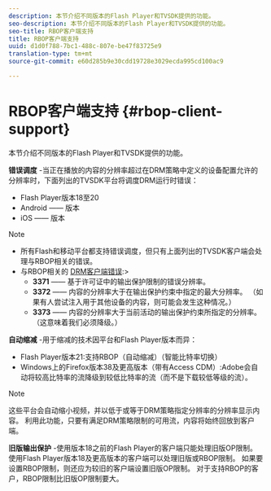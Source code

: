 ```yaml
---
description: 本节介绍不同版本的Flash Player和TVSDK提供的功能。
seo-description: 本节介绍不同版本的Flash Player和TVSDK提供的功能。
seo-title: RBOP客户端支持
title: RBOP客户端支持
uuid: d1d0f788-7bc1-488c-807e-be47f83725e9
translation-type: tm+mt
source-git-commit: e60d285b9e30cdd19728e3029ecda995cd100ac9

---
```



# RBOP客户端支持 {#rbop-client-support}

本节介绍不同版本的Flash Player和TVSDK提供的功能。

**错误调度** -当正在播放的内容的分辨率超过在DRM策略中定义的设备配置允许的分辨率时，下面列出的TVSDK平台将调度DRM运行时错误：

* Flash Player版本18至20
* Android —— 版本
* iOS —— 版本

>[!NOTE]
>
>* 所有Flash和移动平台都支持错误调度，但只有上面列出的TVSDK客户端会处理与RBOP相关的错误。
>* 与RBOP相关的 [DRM客户端错误](https://help.adobe.com/en_US/primetime/drm/index.html#reference-DRM_Client_Error_Messages):>
   >    * **3371** —— 基于许可证中的输出保护限制的错误分辨率。
   >    * **3372** —— 内容的分辨率大于在输出保护约束中指定的最大分辨率。 （如果有人尝试注入用于其他设备的内容，则可能会发生这种情况。）
   >    * **3373** —— 内容的分辨率大于当前活动的输出保护约束所指定的分辨率。 （这意味着我们必须降级。）
>



**自动缩减** -用于缩减的技术因平台和Flash Player版本而异：

* Flash Player版本21:支持RBOP（自动缩减）（智能比特率切换）
* Windows上的Firefox版本38及更高版本（带有Access CDM）:Adobe会自动将较高比特率的流降级到较低比特率的流（而不是下载较低等级的流）。

>[!NOTE]
>
>这些平台会自动缩小视频，并以低于或等于DRM策略指定分辨率的分辨率显示内容。 利用此功能，只要有满足DRM策略限制的可用流，内容将始终回放到客户端。

**旧版输出保护** -使用版本18之前的Flash Player的客户端只能处理旧版OP限制。 使用Flash Player版本18及更高版本的客户端可以处理旧版或RBOP限制。 如果要设置RBOP限制，则还应为较旧的客户端设置旧版OP限制。 对于支持RBOP的客户，RBOP限制比旧版OP限制要大。
